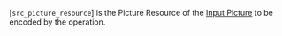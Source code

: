[`src_picture_resource`] is the Picture Resource of the
[Input Picture](https://www.khronos.org/registry/vulkan/specs/1.3-extensions/html/vkspec.html#input-encode-picture) to be encoded by the operation.